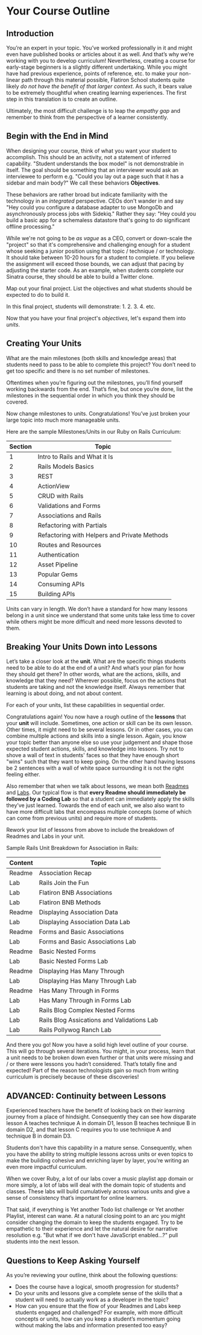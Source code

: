 # Your Course Outline 

## Introduction

You’re an expert in your topic. You’ve worked professionally in it and might
even have published books or articles about it as well. And that’s why we’re
working with you to develop curriculum! Nevertheless, creating a course for
early-stage beginners is a slightly different undertaking. While you might have
had previous experience, points of reference, etc. to make your non-linear path
through this material possible, Flatiron School students quite likely _do not
have the benefit of that larger context_. As such, it bears value to be
extremely thoughtful when creating learning experiences. The first step in this
translation is to create an outline.

Ultimately, the most difficult challenge is to leap the _empathy gap_ and
remember to think from the perspective of a learner consistently.

## Begin with the End in Mind

When designing your course, think of what you want your student to accomplish.
This should be an activity, not a statement of inferred capability. "Student
understands the box model" is not demonstrable in itself. The goal should be
something that an interviewer would ask an interviewee to perform e.g. "Could
you lay out a page such that it has a sidebar and main body?" We call these
behaviors **Objectives**.

These behaviors are rather broad but indicate familiarity with the technology
in an _integrated_ perspective. CEOs don't wander in and say "Hey could you
configure a database adapter to use MongoDb and asynchronously process jobs
with Sidekiq." Rather they say: "Hey could you build a basic app for a
schemaless datastore that's going to do significant offline processing."

While we're not going to be _as vague_ as a CEO, convert or down-scale the
"project" so that it's comprehensive and challenging enough for a student whose
seeking a junior position using that topic / technique / or technology.  It
should take between 10-20 hours for a student to complete. If you believe the
assignment will exceed those bounds, we can adjust that pacing by adjusting the
starter code.  As an example, when students complete our Sinatra course, they
should be able to build a Twitter clone. 

Map out your final project. List the objectives and what students should be
expected to do to build it. 

In this final project, students will demonstrate:
1.
2.
3.
4.
etc.

Now that you have your final project's _objectives_, let's expand them into
_units_.

## Creating Your Units

What are the main milestones (both skills and knowledge areas) that students
need to pass to be able to complete this project? You don’t need to get too
specific and there is no set number of milestones. 

Oftentimes when you’re figuring out the milestones, you’ll find yourself
working backwards from the end. That’s fine, but once you’re done, list the
milestones in the sequential order in which you think they should be covered. 

Now change milestones to units. Congratulations! You’ve just broken your large
topic into much more manageable units.

Here are the sample Milestones/Units in our Ruby on Rails Curriculum:

Section    | Topic
-----------|-------------------------------------------
1          | Intro to Rails and What it Is
2          | Rails Models Basics
3          | REST
4          | ActionView
5          | CRUD with Rails
6          | Validations and Forms
7          | Associations and Rails
8          | Refactoring with Partials
9          | Refactoring with Helpers and Private Methods
10         | Routes and Resources
11         | Authentication
12         | Asset Pipeline
13         | Popular Gems
14         | Consuming APIs
15         | Building APIs

Units can vary in length. We don’t have a standard for how many lessons belong
in a unit since we understand that some units take less time to cover while
others might be more difficult and need more lessons devoted to them. 

## Breaking Your Units Down into Lessons

Let’s take a closer look at the **unit**. What are the specific things students
need to be able to do at the end of a unit? And what’s your plan for how they
should get there? In other words, what are the actions, skills, and knowledge
that they need? Wherever possible, focus on the actions that students are
taking and not the knowledge itself. Always remember that learning is about
doing, and not about content.

For each of your units, list these capabilities in sequential order.

Congratulations again! You now have a rough outline of the **lessons** that
your **unit** will include. Sometimes, one action or skill can be its own
lesson. Other times, it might need to be several lessons. Or in other cases,
you can combine multiple actions and skills into a single lesson. Again, you
know your topic better than anyone else so use your judgement and shape those
expected student actions, skills, and knowledge into lessons.  Try not to shove
a wall of text in students' faces so that they have enough short "wins" such
that they want to keep going. On the other hand having lessons be 2 sentences
with a wall of white space surrounding it is not the right feeling either.


Also remember that when we talk about lessons, we mean both [Readmes][] and
[Labs][].  Our typical flow is that **every Readme should immediately be
followed by a Coding Lab** so that a student can immediately apply the skills
they’ve just learned. Towards the end of each unit, we also also want to have
more difficult labs that encompass multiple concepts (some of which can come
from previous units) and require more of students.

Rework your list of lessons from above to include the breakdown of Readmes and
Labs in your unit.

Sample Rails Unit Breakdown for Association in Rails:


Content    | Topic
-----------|-------------------------------------------
Readme     | Association Recap
Lab        | Rails Join the Fun
Lab        | Flatiron BNB Associations
Lab        | Flatiron BNB Methods
Readme     | Displaying Association Data
Lab        | Displaying Association Data Lab
Readme     | Forms and Basic Associations
Lab        | Forms and Basic Associations Lab
Readme     | Basic Nested Forms
Lab        | Basic Nested Forms Lab
Readme     | Displaying Has Many Through
Lab        | Displaying Has Many Through Lab
Readme     | Has Many Through in Forms
Lab        | Has Many Through in Forms Lab
Lab        | Rails Blog Complex Nested Forms
Lab        | Rails Blog Assications and Validations Lab
Lab        | Rails Pollywog Ranch Lab

And there you go! Now you have a solid high level outline of your course. This
will go through several iterations. You might, in your process, learn that a
unit needs to be broken down even further or that units were missing and / or
there were lessons you hadn’t considered. That’s totally fine and expected!
Part of the reason technologists gain so much from writing curriculum is
precisely because of these discoveries!

## ADVANCED: Continuity between Lessons

Experienced teachers have the benefit of looking back on their learning journey
from a place of hindsight. Consequently they can see how disparate lesson A
teaches technique A in domain D1, lesson B teaches technique B in domain D2,
and that lesson C requires you to use technique A and technique B in domain D3.

Students don't have this capability in a mature sense. Consequently, when you
have the ability to string multiple lessons across units or even topics to make
the building cohesive and enriching layer by layer, you're writing an even more
impactful curriculum.

When we cover Ruby, a lot of our labs cover a music playlist app domain or more
simply, a lot of labs will deal with the domain topic of students and classes.
These labs will build cumulatively across various units and give a sense of
consistency that’s important for online learners.

That said, if everything is Yet another Todo list challenge or Yet another
Playlist, interest can wane. At a natural closing point to an arc you might
consider changing the domain to keep the students engaged. Try to be empathetic
to their experience and let the natural desire for narrative resolution e.g.
"But what if we don't have JavaScript enabled...?" pull students into the next
lesson.

## Questions to Keep Asking Yourself

As you’re reviewing your outline, think about the following questions:

* Does the course have a logical, smooth progression for students?
* Do your units and lessons give a complete sense of the skills that a student will need to actually work as a developer in the topic?
* How can you ensure that the flow of your Readmes and Labs keep students engaged
  and challenged? For example, with more difficult concepts or units, how can you
  keep a student’s momentum going without making the labs and information
  presented too easy?

[Readmes]: ./glossary.md#readme
[Labs]: ./glossary.md#lab
